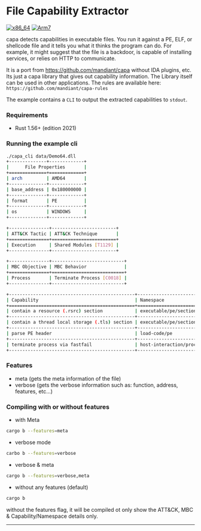 # File Capability Extractor

[![x86_64](https://github.com/marirs/capa-rs/actions/workflows/linux_x86-64.yml/badge.svg?branch=master)](https://github.com/marirs/capa-rs/actions/workflows/linux_x86-64.yml)
[![Arm7](https://github.com/marirs/capa-rs/actions/workflows/linux_arm7.yml/badge.svg?branch=master)](https://github.com/marirs/capa-rs/actions/workflows/linux_arm7.yml)

capa detects capabilities in executable files. You run it against a PE, ELF, or shellcode file and it tells you what it thinks the program can do. 
For example, it might suggest that the file is a backdoor, is capable of installing services, or relies on HTTP to communicate.

It is a port from https://github.com/mandiant/capa without IDA plugins, etc. Its just a capa library that gives out capability information. 
The Library itself can be used in other applications. The rules are available here: `https://github.com/mandiant/capa-rules`

The example contains a `CLI` to output the extracted capabilities to `stdout`.

### Requirements
- Rust 1.56+ (edition 2021)

### Running the example cli
```bash
./capa_cli data/Demo64.dll
+--------------+-------------+
|      File Properties       |
+==============+=============+
| arch         | AMD64       |
+--------------+-------------+
| base_address | 0x180000000 |
+--------------+-------------+
| format       | PE          |
+--------------+-------------+
| os           | WINDOWS     |
+--------------+-------------+

+---------------+------------------------+
| ATT&CK Tactic | ATT&CK Technique       |
+===============+========================+
| Execution     | Shared Modules [T1129] |
+---------------+------------------------+

+---------------+---------------------------+
| MBC Objective | MBC Behavior              |
+===============+===========================+
| Process       | Terminate Process [C0018] |
+---------------+---------------------------+

+-----------------------------------------------+------------------------------------+
| Capability                                    | Namespace                          |
+===============================================+====================================+
| contain a resource (.rsrc) section            | executable/pe/section/rsrc         |
+-----------------------------------------------+------------------------------------+
| contain a thread local storage (.tls) section | executable/pe/section/tls          |
+-----------------------------------------------+------------------------------------+
| parse PE header                               | load-code/pe                       |
+-----------------------------------------------+------------------------------------+
| terminate process via fastfail                | host-interaction/process/terminate |
+-----------------------------------------------+------------------------------------+
```

### Features
- meta (gets the meta information of the file)
- verbose (gets the verbose information such as: function, address, features, etc...)

### Compiling with or without features

- with Meta
```bash
cargo b --features=meta
```

- verbose mode
```bash
carbo b --features=verbose
```

- verbose & meta
```bash
cargo b --features=verbose,meta
```

- without any features (default)
```bash
cargo b
```

without the features flag, it will be compiled ot only show the ATT&CK, MBC & Capability/Namespace details only.

---
